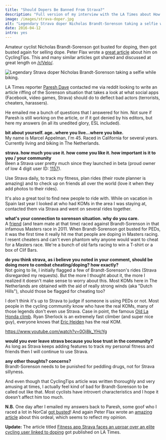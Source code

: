 ```yaml
---
title: "Should Dopers Be Banned From Strava?"
description: "Full version of my interview with the LA Times about How Strava should handle dopers on their platform."
image: /images/strava-doper.jpg
alt: "Legendary Strava doper Nicholas Brandt-Sorenson taking a selfie while biking."
date: 2016-04-12
intro: yes
---
```

Amateur cyclist Nicholas Brandt-Sorenson got busted for doping, then got busted again for selling dope. Peter Flax wrote a [great article](http://cyclingtips.com/2016/03/who-is-thorfinn-sassquatch-the-mysterious-case-of-a-los-angeles-strava-legend/) about him on CyclingTips. This and many similar articles got shared and discussed at great length on [/r/Velo/](https://www.reddit.com/r/Velo/).

![Legendary Strava doper Nicholas Brandt-Sorenson taking a selfie while biking.](/images/strava-doper.jpg)

LA Times reporter [Paresh Dave](http://www.latimes.com/local/la-bio-paresh-dave-staff.html) contacted me via reddit looking to write an article riffing of the Sorenson situation that takes a look at what social apps (Facebook, video games, Strava) should do to deflect bad actors (terrorists, cheaters, harassers).

He emailed me a bunch of questions that I answered for him. Not sure if Paresh is still working on the article, or if it got denied by his editors, but here my answers (in all its unedited glory, ESL included).

**bit about yourself. age..where you live...where you bike.**  
My name is Marcel Appelman, I'm 45. Raced in California for several years. Currently living and biking in The Netherlands.

**strava. how much you use it. how come you like it. how important is it to you / your community**  
Been a Strava user pretty much since they launched in beta (proud owner of low 4 digit user ID: [1157](https://www.strava.com/athletes/1157)).

Use Strava daily, to track my fitness, plan rides (their route planner is amazing) and to check up on friends all over the world (love it when they add photos to their rides).

It's also a great tool to find new people to ride with. While on vacation in Spain last year I looked at who had KOMs in the area I was staying at, contacted them via Strava and went on several rides together.

**what's your connection to sorenson situation. why do you care.**  
A [friend](https://twitter.com/wednesdaynight) (and team mate at that time) raced against Brandt-Sorenson in that infamous Masters race in 2011. When Brandt-Sorenson got busted for PEDs, it was the first time it really hit me that people are doping in Masters racing. I resent cheaters and can't even phantom why anyone would want to cheat for a Masters race. We're a bunch of old farts racing to win a T-shirt or a box of Clif Bars.

**do you think strava, as i believe you noted in your comment, should be doing more to combat cheating/doping? how exactly?**  
Not going to lie, I initially flagged a few of Brandt-Sorenson's rides (Strava disregarded my requests). But the more I thought about it, the more I realized it doesn't make sense to worry about this. Most KOMs here in The Netherlands are obtained with the aid of really strong winds (aka "Dutch Hills"), should those be flagged for cheating too?

I don't think it's up to Strava to judge if someone is using PEDs or not. Most people in the cycling community know who have the real KOMs, many of those legends don't even use Strava. Case in point, the famous [Old La Honda climb](https://www.strava.com/segments/8109834). Ryan Sherlock is an extremely fast climber (and super nice guy), everyone knows that [Eric Heiden](https://en.wikipedia.org/wiki/Eric_Heiden) has the real KOM.

https://www.youtube.com/watch?v=0Oj8k_YHcYg

**would you ever leave strava because you lose trust in the community?**  
As long as Strava keeps adding features to track my personal fitness and friends then I will continue to use Strava.

**any other thoughts? concerns?**  
Brandt-Sorenson needs to be punished for peddling drugs, not for Strava sillyness.

And even though that CyclingTips article was written thoroughly and very amusing at times, I actually feel kind of bad for Brandt-Sorenson to be called out like that. Most cyclists have introvert characteristics and I hope it doesn't affect him too much.

**N.B.** One day after I emailed my answers back to Paresh, some goof who I raced a lot in NorCal [got busted](http://www.usada.org/michael-buckley-accepts-sanction/)! And again Peter Flax wrote an [amazing article](http://cyclingtips.com/2016/04/the-curious-case-of-oscar74-how-usada-nabbed-a-masters-doper/) about this ordeal, which seems to reflect my opinion.

**Update:** The article titled [Fitness app Strava faces an uproar over an elite cycling user linked to doping](https://www.latimes.com/business/la-fi-tn-strava-dopers-20160415-story.html) got published on LA Times. 
